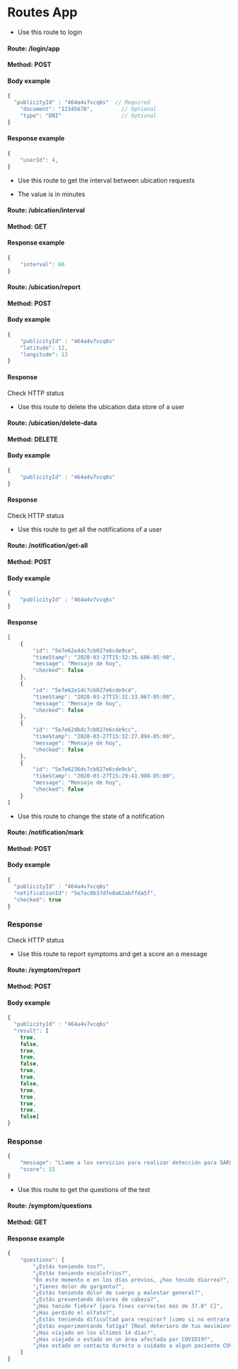 #  Routes App

* Use this route to login

#### Route: /login/app
#### Method: POST
#### Body example
```js
{
  "publicityId" : "464a4v7vcq6s"  // Required
	"document": "12345678",         // Optional
	"type": "DNI"                   // Optional
}
```
#### Response example
```js
{
    "userId": 4,
}
```

* Use this route to get the interval between ubication requests
- The value is in minutes

#### Route: /ubication/interval
#### Method: GET
#### Response example
```js
{
    "interval": 60
}
```

#### Route: /ubication/report
#### Method: POST
#### Body example
```js
{
	"publicityId" : "464a4v7vcq6s"
	"latitude": 12,
	"longitude": 13
}
```
#### Response

Check HTTP status

* Use this route to delete the ubication data store of a user

#### Route: /ubication/delete-data
#### Method: DELETE
#### Body example
```js
{
	"publicityId" : "464a4v7vcq6s"
}
```
#### Response

Check HTTP status


* Use this route to get all the notifications of a user

#### Route: /notification/get-all
#### Method: POST
#### Body example
```js
{
	"publicityId" : "464a4v7vcq6s"
}
```
#### Response
```js
[
    {
        "id": "5e7e62e4dc7cb027e6cde9ce",
        "timeStamp": "2020-03-27T15:32:36.686-05:00",
        "message": "Mensaje de hoy",
        "checked": false
    },
    {
        "id": "5e7e62e1dc7cb027e6cde9cd",
        "timeStamp": "2020-03-27T15:32:33.067-05:00",
        "message": "Mensaje de hoy",
        "checked": false
    },
    {
        "id": "5e7e62dbdc7cb027e6cde9cc",
        "timeStamp": "2020-03-27T15:32:27.894-05:00",
        "message": "Mensaje de hoy",
        "checked": false
    },
    {
        "id": "5e7e6236dc7cb027e6cde9cb",
        "timeStamp": "2020-03-27T15:29:41.988-05:00",
        "message": "Mensaje de hoy",
        "checked": false
    }
]
```

* Use this route to change the state of a notification

#### Route: /notification/mark
#### Method: POST
#### Body example
```js
{
  "publicityId" : "464a4v7vcq6s"
  "notificationId": "5e7ac8b37dfe8a62abffda5f",
  "checked": true
}
```
### Response
Check HTTP status

* Use this route to report symptoms and get a score an a message

#### Route: /symptom/report
#### Method: POST
#### Body example
```js
{
  "publicityId" : "464a4v7vcq6s"
  "result": [
    true,
    false,
    true,
    true,
    false,
    true,
    true,
    false,
    true,
    true,
    true,
    true,
    false]
}
```
### Response
```js
{
    "message": "Llame a los servicios para realizar detección para SARS-COV2 (COVID 19)",
    "score": 15
}
```

* Use this route to get the questions of the test

#### Route: /symptom/questions
#### Method: GET
#### Response example
```js
{
    "questions": [
        "¿Estás teniendo tos?",
        "¿Estás teniendo escalofríos?",
        "En este momento o en los días previos, ¿has tenido diarrea?",
        "¿Tienes dolor de garganta?",
        "¿Estás teniendo dolor de cuerpo y malestar general?",
        "¿Estás presentando dolores de cabeza?",
        "¿Has tenido fiebre? [para fines correctos más de 37.8° C]",
        "¿Has perdido el olfato?",
        "¿Estás teniendo dificultad para respirar? [como si no entrara el aire al pecho]",
        "¿Estás experimentando fatiga? [Real deterioro de tus movimientos y ganas de hacer algo]",
        "¿Has viajado en los últimos 14 días?",
        "¿Has viajado o estado en un área afectada por COVID19?",
        "¿Has estado en contacto directo o cuidado a algun paciente COVID19 positivo?"
    ]
}
```


